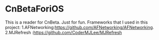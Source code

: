 # CnBetaForiOS
This is a reader for CnBeta. Just for fun.
Frameworks that I used in this project:
	1.AFNetworking:https://github.com/AFNetworking/AFNetworking.
	2.MJRefresh   :https://github.com/CoderMJLee/MJRefresh

